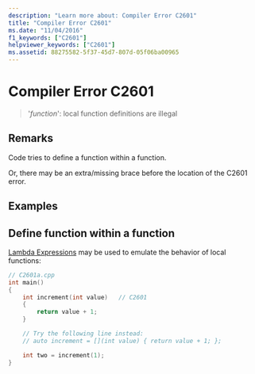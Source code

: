 ```yaml
---
description: "Learn more about: Compiler Error C2601"
title: "Compiler Error C2601"
ms.date: "11/04/2016"
f1_keywords: ["C2601"]
helpviewer_keywords: ["C2601"]
ms.assetid: 88275582-5f37-45d7-807d-05f06ba00965
---
```

# Compiler Error C2601

> '*function*': local function definitions are illegal

## Remarks

Code tries to define a function within a function.

Or, there may be an extra/missing brace before the location of the C2601 error.

## Examples

## Define function within a function

[Lambda Expressions](../../cpp/lambda-expressions-in-cpp.md) may be used to emulate the behavior of local functions:

```cpp
// C2601a.cpp
int main()
{
    int increment(int value)   // C2601
    {
        return value + 1;
    }

    // Try the following line instead:
    // auto increment = [](int value) { return value + 1; };

    int two = increment(1);
}
```
